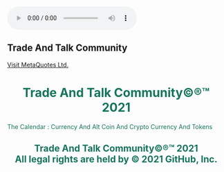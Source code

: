 <html>
	<body>
		<audio controls autoplay>
			<source src="https://github.com/thecode3/TradeAndTalk/blob/main/src/Blue1.mp3 , https://github.com/thecode3/TradeAndTalk/blob/main/src/Blue2.mp3">
			</audio>
		<head>
			<style>
				body {
				background-image: url(https://github.com/thecode3/TradeAndTalk/blob/main/TradeAndTalk%20Photos/TradeAndTalk%20Main.jpg?raw=true);
				background-repeat: no-repeat;
				background-attachment: fixed; 
				background-size: 100% 100%;
				}
			</style>
			<head>
				<body>
					<html>
						<h2>Trade And Talk Community</h2>
						<a href="https://www.mql5.com/en/users/osamaahmed/">Visit MetaQuotes Ltd.</a>
						<body>
							<html>
								<h1 style="color:16755C;text-align:center;">Trade And Talk Community©®™ 2021</h1>
								<p style="color:16755C;"> The Calendar : Currency And Alt Coin And Crypto Currency And Tokens 
								<h2 style="color:16755C;text-align:center;">Trade And Talk Community©®™ 2021<br>All legal rights are held by © 2021 GitHub, Inc.</h2>
								<head>
									<body>
										<html>
